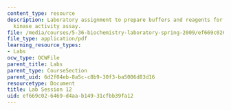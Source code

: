 ```yaml
---
content_type: resource
description: Laboratory assignment to prepare buffers and reagents for the coupled
  kinase activity assay.
file: /media/courses/5-36-biochemistry-laboratory-spring-2009/ef669c026469d4aab14931cfbb39fa12_ses12.pdf
file_type: application/pdf
learning_resource_types:
- Labs
ocw_type: OCWFile
parent_title: Labs
parent_type: CourseSection
parent_uid: 6d2f04eb-8a5c-c8b9-30f3-ba5006d83d16
resourcetype: Document
title: Lab Session 12
uid: ef669c02-6469-d4aa-b149-31cfbb39fa12
---
```

